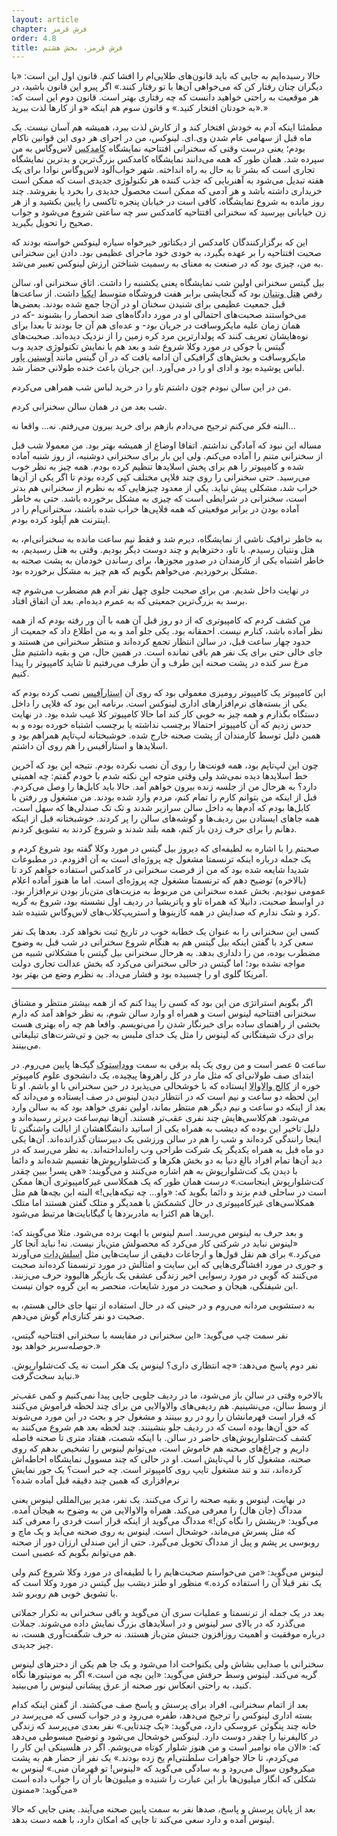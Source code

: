 ```yaml
---
layout: article
chapter: فرش قرمز
order: 4.8
title: فرش قرمز، بخش هشتم
---
```



حالا رسیده‌ایم به جایی که باید قانون‌های طلایی‌ام را افشا کنم. قانون اول این است: «با دیگران چنان رفتار کن که می‌خواهی آن‌ها با تو رفتار کنند.» اگر پیرو این قانون باشید، در هر موقعیت به راحتی خواهید دانست که چه رفتاری بهتر است. قانون دوم این است که: «به خودتان افتخار کنید.» و قانون سوم هم اینکه «و از کارها لذت ببرید.» 

مطمئنا اینکه آدم به خودش افتخار کند و از کارش لذت ببرد، همیشه هم آسان نیست. یک ماه قبل از سهامی عام شدن وی.ای. لینوکس، من در اجرای هر دوی این قوانین ناکام بودم؛ یعنی درست وقتی که سخنرانی افتتاحیه نمایشگاه <abbr title="COMDEX - نمایشگاه تکنولوژی که تا سال ۲۰۰۳ در لاس‌وگاس برگزار می‌شد.">کامدکس</abbr > لاس‌وگاس به من سپرده شد. همان طور که همه می‌دانند نمایشگاه کامدکس بزرگ‌ترین و بدترین نمایشگاه تجاری است که بشر تا به حال به راه انداخته. شهر خواب‌آلود لاس‌وگاس نوادا برای یک هفته تبدیل می‌شود به آهنربایی که جذب کننده هر تکنولوژی جدیدی است که ممکن است خریداری داشته باشد و هر آدمی که ممکن است محصول جدیدی را بخرد یا بفروشد. چند روز مانده به شروع نمایشگاه، کافی است در خیابان پنجره تاکسی را پایین بکشید و از هر زن خیابانی بپرسید که سخنرانی افتتاحیه کامدکس سر چه ساعتی شروع می‌شود و جواب صحیح را تحویل بگیرید.

این که برگزارکنندگان کامدکس از دیکتاتور خیرخواه سیاره لینوکس خواسته بودند که صحبت افتتاحیه را بر عهده بگیرد، به خودی خود ماجرای عظیمی بود. دادن این سخنرانی به من، چیزی بود که در صنعت به معنای به رسمیت شناختن ارزش لینوکس تعبیر می‌شد. 

بیل گیتس سخنرانی اولین شب نمایشگاه یعنی یکشنبه را داشت. اتاق سخنرانی او، سالن رقص <abbr title="Venetian Hotel">هتل ونتیان</abbr > بود که گنجایشی برابر هفت فروشگاه متوسط <abbr title="IKIA - فروشگاه زنجیره لوازم خانگی سوئدی">ایکیا</abbr > داشت. از ساعت‌ها قبل جمعیت عظیمی برای شنیدن سخنان او در آن‌جا جمع شده بودند. بعضی‌ها می‌خواستند صحبت‌های احتمالی او در مورد دادگاه‌های ضد انحصار را بشنوند -که در همان زمان علیه مایکروسافت در جریان بود- و عده‌ای هم آن جا بودند تا بعدا برای نوه‌هایشان تعریف کنند که پولدارترین مرد کره زمین را از نزدیک دیده‌اند. صحبت‌های گیتس با جوکی در مورد وکلا شروع شد و بعد هم با نمایش تکنولوژی‌ جدید وب مایکروسافت و بخش‌های گرافیکی آن ادامه یافت که در آن گیتس مانند <abbr title=" Autosin Powers - بازیگر کمدی">آوستین پاور</abbr > لباس پوشیده بود و ادای او را در می‌آورد. این جریان باعث خنده طولانی حضار شد. 

من در این سالن نبودم چون داشتم تاو را در خرید لباس شب همراهی می‌کردم. 

شب بعد من در همان سالن سخنرانی کردم. 

البته فکر می‌کنم ترجیح می‌دادم بازهم برای خرید بیرون می‌رفتم. نه... واقعا نه...

مساله این نبود که آمادگی نداشتم. اتفاقا اوضاع از همیشه بهتر بود. من معمولا شب قبل از سخنرانی متنم را آماده می‌کنم. ولی این بار برای سخنرانی دوشنبه، از روز شنبه آماده شده و کامپیوتر را هم برای پخش اسلایدها تنظیم کرده بودم. همه چیز به نظر خوب می‌رسید. حتی سخنرانی را روی چند فلاپی مختلف کپی کرده بودم تا اگر یکی از آن‌ها خراب شد، مشکلی پیش نیاید. یکی از معدود چیزهایی که به نظرم از سخنرانی‌ هم بدتر است، سخنرانی در شرایطی است که چیزی به مشکل برخورده باشد. حتی به خاطر آماده بودن در برابر موقعیتی که همه فلاپی‌ها خراب شده باشند، سخنرانی‌ام را در اینترنت هم آپلود کرده بودم. 

به خاطر ترافیک ناشی از نمایشگاه، دیرم شد و فقط نیم ساعت مانده به سخنرانی‌ام، به هتل ونتیان رسیدم. با تاو، دخترهایم و چند دوست دیگر بودیم. وقتی به هتل رسیدیم، به خاطر اشتباه یکی از کارمندان در صدور مجوزها، برای رساندن خودمان به پشت صحنه به مشکل برخوردیم. می‌خواهم بگویم که هم چیز به مشکل برخورده بود. 

در نهایت داخل شدیم. من برای صحبت جلوی چهل نفر آدم هم مضطرب می‌شوم چه برسد به بزرگ‌ترین جمعیتی که به عمرم دیده‌ام. بعد آن اتفاق افتاد.

من کشف کردم که کامپیوتری که از دو روز قبل آن همه با آن ور رفته بودم که از همه نظر آماده باشد، کنارم نیست. احمقانه بود. یکی جلو آمد و به من اطلاع داد که جمعیت از حدود چهار ساعت قبل، در سالن انتظار تجمع کرده‌اند و منتظر سخنرانی من هستند و جای خالی حتی برای یک نفر هم باقی نمانده است. در همین حال، من و بقیه داشتیم مثل مرغ سر کنده در پشت صحنه این طرف و آن طرف می‌رفتیم تا شاید کامپیوتر را پیدا کنیم. 

این کامپیوتر یک کامپیوتر رومیزی معمولی بود که روی آن <abbr title="مجموعه آفیس شرکت سان میکروسیستمز">استارآفیس</abbr > نصب کرده بودم که یکی از بسته‌های نرم‌افزارهای اداری لینوکس است. برنامه این بود که فلاپی را داخل دستگاه بگذارم و همه چیز به خوبی کار کند اما حالا کامپیوتر کلا غیب شده بود. در نهایت حدس زدیم که آن کامپیوتر احتمالا برچسب نداشته یا برچسب اشتباه خورده بوده و به همین دلیل توسط کارمندان از پشت صحنه خارج شده. خوشبختانه لپ‌تاپم همراهم بود و اسلایدها و استار‌آفیس را هم روی آن داشتم. 

چون این لپ‌تاپم بود، همه فونت‌ها را روی آن نصب نکرده بودم. نتیجه این بود که آخرین خط اسلایدها دیده نمی‌شد ولی وقتی متوجه این نکته شدم با خودم گفتم: چه اهمیتی دارد؟ به هرحال من از جلسه زنده بیرون خواهم آمد. حالا باید کابل‌ها را وصل می‌کردم. قبل از اینکه من بتوانم کارم را تمام کنم، مردم وارد شده بودند. من مشغول ور رفتن با کابل‌ها بودم که آدم‌ها به داخل سالن سرازیر شدند و تک تک صندلی‌ها که سهل است، همه جاهای ایستادن بین ردیف‌ها و گوشه‌های سالن را پر کردند. خوشبختانه قبل از اینکه دهانم را برای حرف زدن باز کنم، همه بلند شدند و شروع کردند به تشویق کردنم. 

صحبتم را با اشاره به لطیفه‌ای که دیروز بیل گیتس در مورد وکلا گفته بود شروع کردم و یک جمله درباره اینکه ترنسمتا مشغول چه پروژه‌ای است به آن افزودم. در مطبوعات شدیدا شایعه شده بود که من از فرصت سخنرانی در کامدکس استفاده خواهم کرد تا (بالاخره) توضیح دهم که ترنسمتا مشغول چه پروژه‌ای است. اما ما هنوز آماده اعلام عمومی نبودیم. بخش عمده سخنرانی من مربوط به مزیت‌های متن‌باز بودن نرم‌افزار بود. در اواسط صحبت، دانیلا که همراه تاو و پاتریشیا در ردیف اول نشسته بود، شروع به گریه کرد و شک ندارم که صدایش در همه کازینوها و استریپ‌کلاب‌های لاس‌وگاس شنیده شد. 

کسی این سخنرانی را به عنوان یک خطابه خوب در تاریخ ثبت نخواهد کرد. بعدها یک نفر سعی کرد با گفتن اینکه بیل گیتس هم به هنگام شروع سخنرانی در شب قبل به وضوح مضطرب بوده، من را دلداری بدهد. به هرحال سخنرانی بیل گیتس با مشکلاتی شبیه من مواجه نشده بود؛ اما گیتس در حالی سخنرانی می‌کرد که بخش عدالت تجاری دولت آمریکا گلوی او را چسبیده بود و فشار می‌داد. به نظرم وضع من بهتر بود. 

***

<div class="journal">

اگر بگویم استراتژی من این بود که کسی را پیدا کنم که از همه بیشتر منتظر و مشتاق سخنرانی افتتاحیه لینوس است و همراه او وارد سالن شوم، به نظر خواهد آمد که دارم بخشی از راهنمای ساده برای خبرنگار شدن را می‌نویسم. واقعا هم چه راه بهتری هست برای درک شیفتگانی که لینوس را مثل یک خدای ملبس به جین و تی‌شرت‌های تبلیغاتی می‌بینند.

ساعت ۵ عصر است و من روی یک پله برقی به سمت <abbr title=" Woodstock - یکی از بزرگ‌ترین و پرهیجان‌ترین فستیوال‌های موسیقی که در اینجا دیوید با اشاره به آن، هیجان ماجرا را متذکر می‌شود.">ووداستوک</abbr > گیک‌ها پایین می‌روم. در ابتدای صف طولانی‌ای که مثل مار در کل راهروها پیچیده، یک دانشجوی علوم کامپیوتر خوره از <abbr title="Walla Walla College">کالج والاوالا</abbr > ایستاده که با خوشحالی می‌پذیرد در حین سخنرانی با او باشم. او تا این لحظه دو ساعت و نیم است که در انتظار دیدن لینوس در صف ایستاده و می‌داند که بعد از اینکه دو ساعت و نیم دیگر هم منتظر بماند، اولین نفری خواهد بود که به سالن وارد می‌شود. هم‌کلاسی‌هایش چند نفری عقب‌تر هستند. آن‌ها نیم‌ساعت دیرتر رسیده‌اند و دلیل تاخیر این بوده که دیشب به همراه یکی از اساتید دانشگاهشان از ایالت واشنگتن تا اینجا رانندگی کرده‌اند و شب را هم در سالن ورزشی یک دبیرستان گذرانده‌اند. آن‌ها یکی دو ماه قبل به همراه یکدیگر یک شرکت طراحی وب راه‌انداخته‌اند. به نظر می‌رسد که در دید آن‌ها تمام افراد بالغ دنیا به دو بخش هکرها و کت‌شلوارپوش‌ها تقسیم شده‌اند و دائما با دیدن یک کت‌شلوارپوش‌ به هم اشاره می‌کنند و می‌گویند: «هی پسر! ببین چقدر کت‌شلوارپوش‌ اینجاست.» درست همان طور که یک همکلاسی غیرکامپیوتری آن‌ها ممکن است در ساحلی قدم بزند و دائما بگوید که: «واو... چه تیکه‌هایی!» البته این بچه‌ها هم مثل همکلاسی‌های غیرکامپیوتری در حال کشمکش با همدیگر و متلک گفتن هستند اما متلک این‌ها هم اکثرا به مادربردها یا گیگابایت‌ها مرتبط می‌شود. 

و بعد حرف به لینوس می‌رسد. اسم لینوس با ابهت برده می‌شود. مثلا می‌گویند که: «لینوس نباید در شرکتی کار می‌کرد که محصولش متن‌باز نیست. نه! نباید آنجا کار می‌کرد.» برای هم نقل قول‌ها و ارجاعات دقیقی از سایت‌هایی مثل <abbr title="منظور دیوید slashdot.org است که یکی از منابع خبری گیک‌ها به شمار می‌رود.">اسلش‌دات</abbr > می‌آورند و جوری در مورد افشاگری‌هایی که این سایت و امثالش در مورد ترنسمتا کرده‌اند صحبت می‌کنند که گویی در مورد رسوایی اخیر زندگی عشقی یک بازیگر هالیوود حرف می‌زنند. این شیفتگی، هیجان و صحبت در مورد شایعات، منحصر به این گروه جوان نیست. 

به دستشویی مردانه می‌روم و در حینی که در حال استفاده از تنها جای خالی هستم، به صحبت‌ دو نفر کناری‌ام گوش می‌دهم. 

نفر سمت چپ می‌گوید: «این سخنرانی در مقایسه با سخنرانی افتتاحیه گیتس، حوصله‌سربر خواهد بود.» 

نفر دوم پاسخ می‌دهد: «چه انتظاری داری؟ لینوس یک هکر است نه یک کت‌شلوارپوش‌. نباید سخت‌گرفت.»

بالاخره وقتی در سالن باز می‌شود، ما در ردیف جلویی جایی پیدا نمی‌کنیم و کمی عقب‌تر از وسط سالن، می‌نشینیم. هم ردیفی‌های والاوالایی من برای چند لحظه فراموش می‌کنند که قرار است قهرمانشان را رو در رو ببینند و مشغول جر و بحث در این مورد می‌شوند که حق آن‌ها بوده‌ است که در ردیف جلو بنشینند. چند لحظه بعد هم شروع می‌کنند به کشف کت‌شلوارپوش‌های حاضر در سالن. با اینکه شصت، هفتاد متری تا صحنه فاصله داریم و چراغ‌های صحنه هم خاموش است، می‌توانم لینوس را تشخیص بدهم که روی صحنه، مشغول کار با لپ‌تاپش است. او در حالی که چند مسوول نمایشگاه احاطه‌اش کرده‌اند، تند و تند مشغول تایپ روی کامپیوتر است. چه خبر است؟ یک جور نمایش نرم‌افزاری که همین چند دقیقه قبل آماده شده؟‌

در نهایت، لینوس و بقیه صحنه را ترک می‌کنند. یک نفر، مدیر بین‌المللی لینوس یعنی مدداگ (جان هال) را معرفی می‌کند. همراه والاوالایی من به وضوح به هیجان آمده. می‌گوید: «ریشش را نگاه کن!» مدداگ می‌گوید از اینکه قرار است فردی را معرفی کند که مثل پسرش می‌ماند، خوشحال است. لینوس به روی صحنه می‌آید و یک ماچ و روبوسی پر پشم و پیل از مدداگ تحویل می‌گیرد. حتی از این صندلی ارزان دور از صحنه هم می‌توانم بگویم که عصبی است. 

لینوس می‌گوید: «من می‌خواستم صحبت‌هایم را با لطیفه‌ای در مورد وکلا شروع کنم ولی یک نفر قبلا آن را استفاده کرده.» منظور او طنز دیشب بیل گیتس در مورد وکلا است که با تشویق خوبی هم روبرو شد. 

بعد در یک جمله از ترنسمتا و عملیات سری آن می‌گوید و باقی سخنرانی به تکرار جملاتی می‌گذرد که در بالای سر لینوس و در اسلایدهای بزرگ نمایش داده می‌شوند. جملات درباره موفقیت و اهمیت روزافزون جنبش متن‌باز هستند. نه حرف شگفت‌آوری هست، نه چیز جدیدی. 

سخنرانی با صدایی بشاش ولی یکنواخت ادا می‌شود و یک‌ جا هم یکی از دخترهای لینوس گریه می‌کند. لینوس وسط حرفش می‌گوید: «این بچه من است.» اگر به مونیتورها نگاه کنید، به راحتی انعکاس نور صحنه از عرق پیشانی لینوس را می‌بینید. 

بعد از اتمام سخنرانی، افراد برای پرسش و پاسخ صف می‌کشند. از گفتن اینکه کدام بسته اداری لینوکس را ترجیح می‌دهد، طفره می‌رود و در جواب کسی که می‌پرسد در خانه چند پنگوئن عروسکی دارد، می‌گوید: «یک چندتایی.» نفر بعدی می‌پرسد که زندگی در کالیفرنیا را چقدر دوست دارد. لینوکس خوشحال می‌شود و توضیح مبسوطی می‌دهد که: «الان ماه نوامبر است و من هنوز شلوار کوتاه می‌پوشم. اگر در هلسینکی این کار را می‌کردم، تا حالا جواهرات سلطنتی‌ام یخ زده بودند.» یک نفر از حضار هم به پشت میکروفون سوال می‌رود و به سادگی می‌گوید که «لینوس! تو قهرمان منی.» لینوس به شکلی که انگار میلیون‌ها بار این عبارت را شنیده و میلیون‌ها بار آن را جواب داده است می‌گوید: «ممنون» 

بعد از پایان پرسش و پاسخ، صدها نفر به سمت پایین صحنه می‌آیند. یعنی جایی که حالا لینوس آمده و دارد سعی می‌کند تا جایی که امکان دارد، با همه دست بدهد. 

</div >
